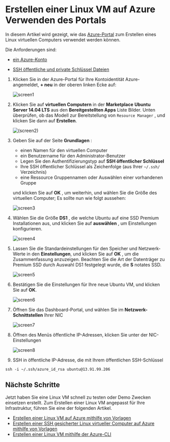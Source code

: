 <properties
    pageTitle="Erstellen einer Linux VM Verwenden des Portals Azure | Microsoft Azure"
    description="Erstellen einer Linux VM mithilfe der Azure-Portal an."
    services="virtual-machines-linux"
    documentationCenter=""
    authors="vlivech"
    manager="timlt"
    editor=""
    tags="azure-resource-manager"
/>

<tags
    ms.service="virtual-machines-linux"
    ms.workload="infrastructure-services"
    ms.tgt_pltfrm="vm-linux"
    ms.devlang="na"
    ms.topic="hero-article"
    ms.date="10/25/2016"
    ms.author="v-livech"
/>

# <a name="create-a-linux-vm-on-azure-using-the-portal"></a>Erstellen einer Linux VM auf Azure Verwenden des Portals


In diesem Artikel wird gezeigt, wie das [Azure-Portal](https://portal.azure.com/) zum Erstellen eines Linux virtuellen Computers verwendet werden können.

Die Anforderungen sind:

- [ein Azure-Konto](https://azure.microsoft.com/pricing/free-trial/)

- [SSH öffentliche und private Schlüssel Dateien](virtual-machines-linux-mac-create-ssh-keys.md)


1. Klicken Sie in der Azure-Portal für Ihre Kontoidentität Azure-angemeldet, **+ neu** in der oberen linken Ecke auf:

    ![screen1](../media/virtual-machines-linux-quick-create-portal/screen1.png)

2. Klicken Sie auf **virtuellen Computern** in der **Marketplace** **Ubuntu Server 14.04 LTS** aus den **Bereitgestellten Apps** Liste Bilder.  Unten überprüfen, ob das Modell zur Bereitstellung von `Resource Manager` , und klicken Sie dann auf **Erstellen**.

    ![(screen2)](../media/virtual-machines-linux-quick-create-portal/screen2.png)

3. Geben Sie auf der Seite **Grundlagen** :
    - einen Namen für den virtuellen Computer
    - ein Benutzername für den Administrator-Benutzer
    - Legen Sie den Authentifizierungstyp auf **SSH öffentlicher Schlüssel**
    - Ihre SSH öffentlicher Schlüssel als Zeichenfolge (aus Ihrer `~/.ssh/` Verzeichnis)
    - eine Ressource Gruppennamen oder Auswählen einer vorhandenen Gruppe

    und klicken Sie auf **OK** , um weiterhin, und wählen Sie die Größe des virtuellen Computer; Es sollte nun wie folgt aussehen:

    ![screen3](../media/virtual-machines-linux-quick-create-portal/screen3.png)

4. Wählen Sie die Größe **DS1** , die welche Ubuntu auf eine SSD Premium Installationen aus, und klicken Sie auf **auswählen** , um Einstellungen konfigurieren.

    ![screen4](../media/virtual-machines-linux-quick-create-portal/screen4.png)

5. Lassen Sie die Standardeinstellungen für den Speicher und Netzwerk-Werte in den **Einstellungen**, und klicken Sie auf **OK** , um die Zusammenfassung anzuzeigen.  Beachten Sie die Art der Datenträger zu Premium SSD durch Auswahl DS1 festgelegt wurde, die **S** notates SSD.

    ![screen5](../media/virtual-machines-linux-quick-create-portal/screen5.png)

6. Bestätigen Sie die Einstellungen für Ihre neue Ubuntu VM, und klicken Sie auf **OK**.

    ![screen6](../media/virtual-machines-linux-quick-create-portal/screen6.png)

7. Öffnen Sie das Dashboard-Portal, und wählen Sie im **Netzwerk-Schnittstellen** Ihrer NIC

    ![screen7](../media/virtual-machines-linux-quick-create-portal/screen7.png)

8. Öffnen des Menüs öffentliche IP-Adressen, klicken Sie unter der NIC-Einstellungen

    ![screen8](../media/virtual-machines-linux-quick-create-portal/screen8.png)

9. SSH in öffentliche IP-Adresse, die mit Ihrem öffentlichen SSH-Schlüssel

```
ssh -i ~/.ssh/azure_id_rsa ubuntu@13.91.99.206
```

## <a name="next-steps"></a>Nächste Schritte

Jetzt haben Sie eine Linux VM schnell zu testen oder Demo Zwecken einsetzen erstellt. Zum Erstellen einer Linux VM angepasst für Ihre Infrastruktur, führen Sie eine der folgenden Artikel.

- [Erstellen einer Linux VM auf Azure mithilfe von Vorlagen](virtual-machines-linux-cli-deploy-templates.md)
- [Erstellen einer SSH gesicherter Linux virtueller Computer auf Azure mithilfe von Vorlagen](virtual-machines-linux-create-ssh-secured-vm-from-template.md)
- [Erstellen einer Linux VM mithilfe der Azure-CLI](virtual-machines-linux-create-cli-complete.md)
